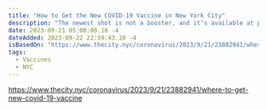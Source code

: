 ```yaml
---
title: "How to Get the New COVID-19 Vaccine in New York City"
description: "The newest shot is not a booster, and it’s available at pharmacies at no cost. Here’s how to make your appointment for a jab."
date: 2023-09-21 05:00:00.10 -4
dateAdded: 2023-09-22 22:59:43.10 -4
isBasedOn: "https://www.thecity.nyc/coronavirus/2023/9/21/23882941/where-to-get-new-covid-19-vaccine"
tags:
  - Vaccines
  - NYC
---
```


https://www.thecity.nyc/coronavirus/2023/9/21/23882941/where-to-get-new-covid-19-vaccine
